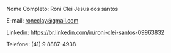 Nome Completo: Roni Clei Jesus dos santos

E-mail: roneclay@gmail.com

Linkedin: https://br.linkedin.com/in/roni-clei-santos-09963832

Telefone: (41) 9 8887-4938

